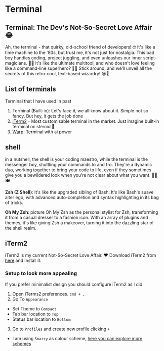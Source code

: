 # Terminal

## Terminal: The Dev's Not-So-Secret Love Affair 😂

Ah, the terminal - that quirky, old-school friend of developers! 🤓 It's like a time machine to the '80s, but trust me, it's not just for nostalgia. This bad boy handles coding, project juggling, and even unleashes our inner script-magicians. 🧙‍♂️ It's like the ultimate multitool, and who doesn't love feeling like a command-line superhero? 🦸‍♂️ Stick around, and we'll unveil all the secrets of this retro-cool, text-based wizardry! 😎🚀

## List of terminals

Terminal that I have used in past

1. Terminal (Built-in): Let's face it, we all know about it. Simple not so fancy. But hey, it gets the job done
2. [iTerm2](#iterm2) - Most customisable terminal in the market. Just imagine built-in terminal on steroid 💊
3. [Warp](https://www.warp.dev/): Terminal with ai power

## shell

in a nutshell, the shell is your coding maestro, while the terminal is the messenger boy, shuttling your commands to and fro. They're a dynamic duo, working together to bring your code to life, even if they sometimes give you a bewildered look when you're not clear about what you want. 🧙‍♂️🍽️

**Zsh (Z Shell)**: It's like the upgraded sibling of Bash. It's like Bash's suave alter ego, with advanced auto-completion and syntax highlighting in its bag of tricks.

**Oh My Zsh**: picture Oh My Zsh as the personal stylist for Zsh, transforming it from a casual dresser to a fashion icon. With an array of plugins and themes, it's like giving Zsh a makeover, turning it into the dazzling star of the shell realm.

## iTerm2

iTerm2 is my current Not-So-Secret Love Affair. ❤️
Download iTerm2 from [here](https://iterm2.com/downloads.html) and Install it.

### Setup to look more appealing

If you prefer minimalist design you should configure iTerm2 as I did

1. Open iTerms2 preferences. `cmd + ,`
2. Go To `Appearance`

- Set Theme to `Compact`
- Tab bar location to `Top`
- Status bar location to `Bottom`

3. Go to `Profiles` and create new profile clicking `+`

- I am using `Snazzy` as colour scheme, [here you can explore more schemes](https://iterm2colorschemes.com/)